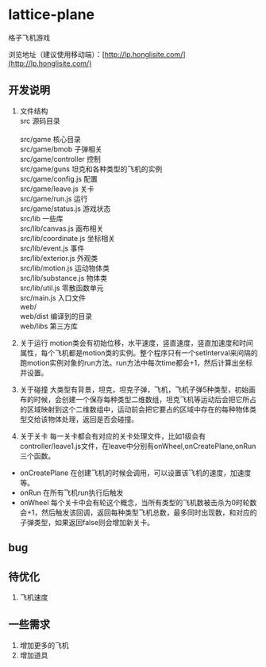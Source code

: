 # lattice-plane
格子飞机游戏 <br>

浏览地址（建议使用移动端）：[http://lp.honglisite.com/](http://lp.honglisite.com/)

## 开发说明
1. 文件结构 <br/>
    src                     源码目录 <br/>  
    src/game                核心目录 <br/>
    src/game/bmob           子弹相关 <br/>
    src/game/controller     控制 <br/>
    src/game/guns           坦克和各种类型的飞机的实例 <br/>
    src/game/config.js      配置 <br/>
    src/game/leave.js       关卡 <br/>
    src/game/run.js         运行 <br/>
    src/game/status.js      游戏状态 <br/>
    src/lib                 一些库 <br/>
    src/lib/canvas.js       画布相关 <br/>
    src/lib/coordinate.js   坐标相关 <br/>
    src/lib/event.js        事件 <br/>
    src/lib/exterior.js     外观类 <br/>
    src/lib/motion.js       运动物体类 <br/>
    src/lib/substance.js    物体类 <br/>
    src/lib/util.js         零散函数单元 <br/>
    src/main.js             入口文件 <br/>
    web/    
    web/dist                编译到的目录 <br/>
    web/libs                第三方库 <br/>
2. 关于运行
motion类会有初始位移，水平速度，竖直速度，竖直加速度和时间属性，每个飞机都是motion类的实例。整个程序只有一个setInterval来间隔的跑motion实例对象的run方法。run方法中每次time都会+1，然后计算出坐标并设置。

3. 关于碰撞
大类型有背景，坦克，坦克子弹，飞机，飞机子弹5种类型，初始画布的时候，会创建一个保存每种类型二维数组，坦克飞机等运动后会把它所占的区域映射到这个二维数组中，运动前会把它要占的区域中存在的每种物体类型交给该物体处理，返回是否会碰撞。

4. 关于关卡
每一关卡都会有对应的关卡处理文件，比如1级会有controller/leave1.js文件，在leave中分别有onWheel,onCreatePlane,onRun三个函数。

- onCreatePlane
在创建飞机的时候会调用，可以设置该飞机的速度，加速度等。
- onRun
在所有飞机run执行后触发
- onWheel
每个关卡中会有轮这个概念，当所有类型的飞机数被击杀为0时轮数会+1，然后触发该回调，返回每种类型飞机总数，最多同时出现数，和对应的子弹类型，如果返回false则会增加新关卡。

## bug

## 待优化
1. 飞机速度

## 一些需求
1. 增加更多的飞机
2. 增加道具
